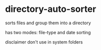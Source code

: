 # directory-auto-sorter

sorts files and group them into a directory

has two modes: file-type and date sorting

disclaimer don't use in system folders
